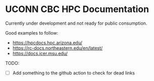 # UCONN CBC HPC Documentation

Currently under development and not ready for public consumption.


Good examples to follow:
- https://hpcdocs.hpc.arizona.edu/
- https://rc-docs.northeastern.edu/en/latest/
- https://docs.icer.msu.edu/

TODO:
- [ ] Add something to the github action to check for dead links